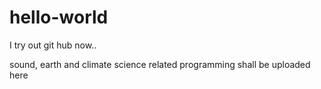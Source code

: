 # hello-world
I try out git hub now..

sound, earth and climate science related programming shall be uploaded here
